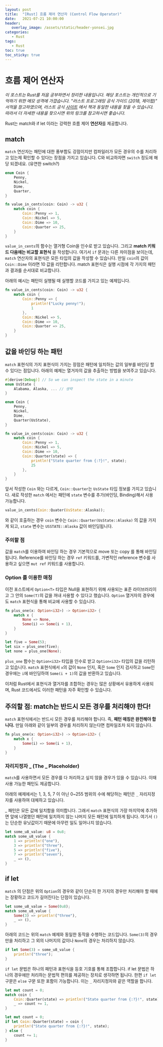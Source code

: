 ```yaml
---
layout: post
title:  "[Rust] 흐름 제어 연산자 (Control Flow Operator)"
date:   2021-07-21 10:00:00
header:
   overlay_image: /assets/static/header-yonsei.jpg
categories: 
   - Rust
tags:
   - Rust
toc: true
toc_sticky: true
---
```


# 흐름 제어 연산자

*이 포스트는 Rust를 처음 공부하면서 정리한 내용입니다. 해당 포스트는 개인적으로 기억하기 위한 메모 성격에 가깝습니다. "러스트 프로그래밍 공식 가이드 (2018, 제이펍)" 서적을 참고하였으며, 러스트 공식 [사이트](https://doc.rust-lang.org/1.30.0/book/2018-edition/foreword.html) 에서 책과 동일한 내용을 찾을 수 있습니다. 따라서 더 자세한 내용을 찾으시면 위의 링크를 참고하시면 좋습니다.*

Rust는 match와 if let 이라는 강력한 흐름 제어 **연산자**를 제공합니다. 


## match

`match` 연산자는 패턴에 대한 풍부함도 강점이지만 컴파일러가 모든 경우의 수를 처리하고 있는제 확인할 수 있다는 장점을 가지고 있습니다. C와 비교하자면 `switch` 정도에 해당 되겠네요. (유연한 switch?)

<!--more-->

```rust
enum Coin {
    Penny,
    Nickel,
    Dime,
    Quarter,
}

fn value_in_cents(coin: Coin) -> u32 {
    match coin {
        Coin::Penny => 1,
        Coin::Nickel => 5,
        Coin::Dime => 10,
        Coin::Quarter => 25,
    }
}
```

`value_in_cents`의 함수는 열거형 Coin을 인수로 받고 있습니다. 그리고 **match 키워드 다음에는 비교할 표현식** 을 작성합니다. 여기서 `if` 문과는 다른 차이점을 보이는데, `match` 연산자의 표현식은 모든 타입의 값을 작성할 수 있습니다. 만일 `coin`의 값이 `Coin::Dime` 이라면 10 값을 리턴합니다. match 표현식은 실행 시점에 각 가지의 패턴과 결과를 순서대로 비교합니다. 

아래의 예시는 패턴이 실행될 때 실행할 코드를 가지고 있는 예제입니다.

```rust
fn value_in_cents(coin: Coin) -> u32 {
    match coin {
        Coin::Penny => {
            println!("Lucky penny!");
            1
        },
        Coin::Nickel => 5,
        Coin::Dime => 10,
        Coin::Quarter => 25,
    }
}
```

## 값을 바인딩 하는 패턴

`match` 표현식의 가지 표현식이 가지는 장점은 패턴에 일치하는 값의 일부를 바인딩 할 수 있다는 점입니다. 아래의 예제는 열거자의 값을 추출하는 방법을 보여주고 있습니다.

```rust
#[derive(Debug)] // So we can inspect the state in a minute
enum UsState {
    Alabama, Alaska, ... // 생략
}

enum Coin {
    Penny,
    Nickel,
    Dime,
    Quarter(UsState),
}

fn value_in_cents(coin: Coin) -> u32 {
    match coin {
        Coin::Penny => 1,
        Coin::Nickel => 5,
        Coin::Dime => 10,
        Coin::Quarter(state) => {
            println!("State quarter from {:?}!", state);
            25
        },
    }
}
```

앞서 작성한 `Coin` 와는 다르게, `Coin::Quarter`는 `UsState` 타입 정보를 가지고 있습니다. 새로 작성한 `match` 에서는 패턴에 `state` 변수를 추가(바인딩, Binding)해서 사용 가능합니다. 

```rust
value_in_cents(Coin::Quater(UsState::Alaska));
```

와 같이 호출하는 경우 `coin` 변수는 `Coin::Quarter(UsState::Alaska)` 의 값을 가지게 되고, `state` 변수는 `USSTATE::Alaska` 값이 바인딩됩니다.

### 주의할 점

값을 `match`를 이용하여 바인딩 하는 경우 기본적으로 move 또는 copy 를 통해 바인딩됩니다. Reference를 바인딩 하는 경우 `ref` 키워드를, 가변적인 reference 변수를 사용하고 싶으면 `mut ref` 키워드를 사용합니다.


### Option<T> 를 이용한 매칭

이전 포스트에서 `Option<T>` 타입은 Null을 표현하기 위해 사용되는 표준 라이브러리이고 그 안의 `Some(T)`의 값을 꺼내 사용할 수 있다고 했습니다. `Option` 열거자의 경우에도 `match` 표현식을 통해 비교에 사용할 수 있습니다.

```rust
fn plus_one(x: Option<i32>) -> Option<i32> {
    match x {
        None => None,
        Some(i) => Some(i + 1),
    }
}

let five = Some(5);
let six = plus_one(five);
let none = plus_one(None);
```

`plus_one` 함수는 `Option<i32>` 타입을 인수로 받고 `Option<i32>` 타입의 값을 리턴하고 있습니다. `match` 표현식에서 `x`의 값이 `None` 인지, 혹은 `Some` 인지 검사하고 `Some`인 경우에는 `i`에 바인딩하여 `Some(i + 1)`의 값을 반환하고 있습니다. 

이처럼 Rust에서 표현식과 열거자를 조합하는 경우는 많은 상황에서 유용하게 사용되며, Rust 코드에서도 이러한 패턴을 자주 확인할 수 있습니다. 


## 주의할 점: match는 반드시 모든 경우를 처리해야 한다!

`match` 표현식에서는 반드시 모든 경우를 처리해야 합니다. 즉, **패턴 매칭은 완전해야 합니다.** 만일 아래와 같이 일부의 경우를 처리하지 않는다면 컴파일조차 되지 않습니다.

```rust
fn plus_one(x: Option<i32>) -> Option<i32> {
    match x {
        Some(i) => Some(i + 1),
    }
}
```


### 자리지정자 _ (The _ Placeholder)

`match`를 사용하면서 모든 경우를 다 처리하고 싶지 않을 경우가 있을 수 있습니다. 이때 사용 가능한 패턴도 제공합니다. 

아래의 예제에서는 1, 3, 5, 7 이 아닌 0~255 범위의 수에 해당하는 패턴은 `_` 자리지정자를 사용하여 대체하고 있습니다.

_ 패턴은 모든 값에 일치함을 의미합니다. 그래서 `match` 표현식의 가장 마지막에 추가하면 앞에 나열했던 패턴에 일치하지 않는 나머지 모든 패턴에 일치하게 됩니다. 여기서 `()`는 단순한 유닛값이기 때문에 아무런 일도 일어나지 않습니다. 

```rust
let some_u8_value: u8 = 0u8;
match some_u8_value {
    1 => println!("one"),
    3 => println!("three"),
    5 => println!("five"),
    7 => println!("seven"),
    _ => (),
}
```


## if let 

`match` 의 단점은 위의 `Option`의 경우와 같이 단순히 한 가지의 경우만 처리해야 할 때에는 장황하고 코드가 길어진다는 단점이 있습니다. 

```rust
let some_u8_value = Some(0u8);
match some_u8_value {
    Some(3) => println!("three"),
    _ => (),
}
```

아래의 코드는 위의 `match` 예제와 동일한 동작을 수행하는 코드입니다. `Some(3)`의 경우만을 처리하고 그 외의 나머지의 값이나 `None`의 경우는 처리하지 않습니다.

```rust
if let Some(3) = some_u8_value {
    println!("three");
}
```

`if let` 문법은 하나의 패턴과 표현식을 등호 기호를 통해 조합합니다. if let 문법은 하나의 경우에만 처리하는 문법적 편의를 제공하는 장치로 생각하면 됩니다. 한편 `if let` 구문은 `else` 구문 또한 포함이 가능합니다. 이는 `_` 자리지정자와 같은 역할을 합니다. 

```rust
let mut count = 0;
match coin {
    Coin::Quarter(state) => println!("State quarter from {:?}!", state),
    _ => count += 1,
}
```

```rust
let mut count = 0;
if let Coin::Quarter(state) = coin {
    println!("State quarter from {:?}!", state);
} else {
    count += 1;
}
```


